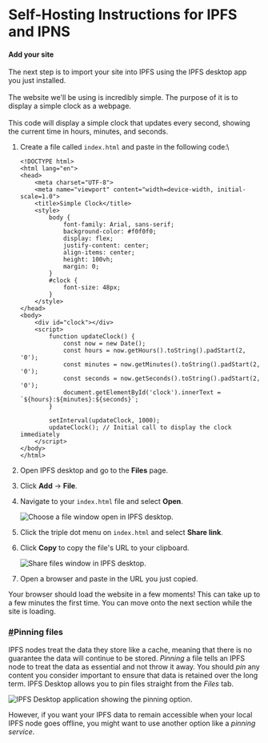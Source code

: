 # Self-Hosting Instructions for IPFS and IPNS

#### Add your site <a href="#linux" id="linux"></a>

The next step is to import your site into IPFS using the IPFS desktop app you just installed. \
\
The website we'll be using is incredibly simple. The purpose of it is to display a simple clock as a webpage. \
\
This code will display a simple clock that updates every second, showing the current time in hours, minutes, and seconds.

1.  Create a file called `index.html` and paste in the following code:\


    ```
    <!DOCTYPE html>
    <html lang="en">
    <head>
        <meta charset="UTF-8">
        <meta name="viewport" content="width=device-width, initial-scale=1.0">
        <title>Simple Clock</title>
        <style>
            body {
                font-family: Arial, sans-serif;
                background-color: #f0f0f0;
                display: flex;
                justify-content: center;
                align-items: center;
                height: 100vh;
                margin: 0;
            }
            #clock {
                font-size: 48px;
            }
        </style>
    </head>
    <body>
        <div id="clock"></div>
        <script>
            function updateClock() {
                const now = new Date();
                const hours = now.getHours().toString().padStart(2, '0');
                const minutes = now.getMinutes().toString().padStart(2, '0');
                const seconds = now.getSeconds().toString().padStart(2, '0');
                document.getElementById('clock').innerText = `${hours}:${minutes}:${seconds}`;
            }

            setInterval(updateClock, 1000);
            updateClock(); // Initial call to display the clock immediately
        </script>
    </body>
    </html>
    ```
2. Open IPFS desktop and go to the **Files** page.
3. Click **Add** → **File**.
4.  Navigate to your `index.html` file and select **Open**.

    ![Choose a file window open in IPFS desktop.](https://docs.ipfs.tech/assets/img/add-ipfs-desktop-open-file.ae222cb9.png)
5. Click the triple dot menu on `index.html` and select **Share link**.
6.  Click **Copy** to copy the file's URL to your clipboard.

    ![Share files window in IPFS desktop.](https://docs.ipfs.tech/assets/img/add-ipfs-desktop-share-files.d89b6b1d.png)
7. Open a browser and paste in the URL you just copied.

Your browser should load the website in a few moments! This can take up to a few minutes the first time. You can move onto the next section while the site is loading.

### [#](https://docs.ipfs.tech/how-to/websites-on-ipfs/single-page-website/#pinning-files)Pinning files <a href="#pinning-files" id="pinning-files"></a>

IPFS nodes treat the data they store like a cache, meaning that there is no guarantee the data will continue to be stored. _Pinning_ a file tells an IPFS node to treat the data as essential and not throw it away. You should _pin_ any content you consider important to ensure that data is retained over the long term. IPFS Desktop allows you to pin files straight from the _Files_ tab.

![IPFS Desktop application showing the pinning option.](https://docs.ipfs.tech/assets/img/ipfs-desktop-showing-pinning.ec877ccb.png)

However, if you want your IPFS data to remain accessible when your local IPFS node goes offline, you might want to use another option like a _pinning service_.

